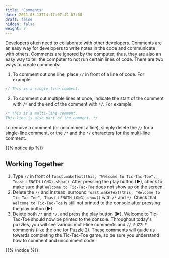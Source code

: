 ```yaml
---
title: "Comments"
date: 2021-03-13T14:17:07.42-07:00
draft: false
hidden: false
weight: 7
---
```

Developers often need to collaborate with other developers. Comments are an easy way for developers to write notes in the code and communicate with others. Comments are ignored by the computer; thus, they are also an easy way to tell the computer to not run certain lines of code. There are two ways to create comments:

1. To comment out one line, place `//` in front of a line of code. For example:

```kotlin
// This is a single-line comment.
```

2. To comment out multiple lines at once, indicate the start of the comment with `/*` and the end of the comment with `*/`. For example:

```kotlin
/* This is a multi-line comment.
This line is also part of the comment. */
```

To remove a comment (or uncomment a line), simply delete the `//` for a single-line comment, or the `/*` and the `*/` characters for the multi-line comment.

{{% notice tip %}}
## Working Together

1. Type `//` in front of `Toast.makeText(this, "Welcome to Tic-Tac-Toe”, Toast.LENGTH_LONG).show()`. After pressing the play button (►), check to make sure that `Welcome to Tic-Tac-Toe` does not show up on the screen.
2. Delete the `//` and instead, surround `Toast.makeText(this, "Welcome to Tic-Tac-Toe”, Toast.LENGTH_LONG).show()` with `/*` and `*/`. Check that `Welcome to Tic-Tac-Toe` is still not printed to the console after pressing the play button (►).
3. Delete both `/*` and `*/`, and press the play button (►). Welcome to Tic-Tac-Toe should now be printed to the console.
   Throughout today's puzzles, you will see various multi-line comments and `// PUZZLE` comments (like the one for Puzzle 2). These comments will guide us towards completing the Tic-Tac-Toe game, so be sure you understand how to comment and uncomment code.

{{% /notice %}}